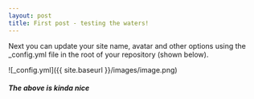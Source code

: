 ```yaml
---
layout: post
title: First post - testing the waters!
---
```


Next you can update your site name, avatar and other options using the _config.yml file in the root of your repository (shown below).

![_config.yml]({{ site.baseurl }}/images/image.png)
##### The above is kinda nice
